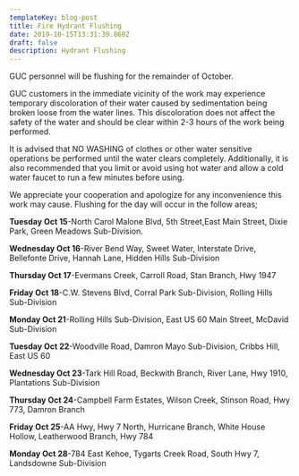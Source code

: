 ```yaml
---
templateKey: blog-post
title: Fire Hydrant Flushing
date: 2019-10-15T13:31:39.860Z
draft: false
description: Hydrant Flushing
---
```

GUC personnel will be flushing for the remainder of October. 

GUC customers in the immediate vicinity of the work may experience temporary discoloration of their water caused by sedimentation being broken loose from the water lines. This discoloration does not affect the safety of the water and should be clear within 2-3 hours of the work being performed.

It is advised that NO WASHING of clothes or other water sensitive operations be performed until the water clears completely.  Additionally, it is also recommended that you limit or avoid using hot water and allow a cold water faucet to run a few minutes before using.

We appreciate your cooperation and apologize for any inconvenience this work may cause.  Flushing for the day will occur in the follow areas;

**Tuesday Oct 15**-North Carol Malone Blvd, 5th Street,East Main Street, Dixie Park, Green Meadows Sub-Division.

**Wednesday Oct 16**-River Bend Way, Sweet Water, Interstate Drive, Bellefonte Drive, Hannah Lane, Hidden Hills Sub-Division

**Thursday Oct 17**-Evermans Creek, Carroll Road, Stan Branch, Hwy 1947

**Friday Oct 18**-C.W. Stevens Blvd, Corral Park Sub-Division, Rolling Hills Sub-Division

**Monday Oct 21**-Rolling Hills Sub-Division, East US 60 Main Street, McDavid Sub-Division

**Tuesday Oct 22**-Woodville Road, Damron Mayo Sub-Division, Cribbs Hill, East US 60

**Wednesday Oct 23**-Tark Hill Road, Beckwith Branch, River Lane, Hwy 1910, Plantations Sub-Division

**Thursday Oct 24**-Campbell Farm Estates, Wilson Creek, Stinson Road, Hwy 773, Damron Branch

**Friday Oct 25**-AA Hwy, Hwy 7 North, Hurricane Branch, White House Hollow, Leatherwood Branch, Hwy 784

**Monday Oct 28**-784 East Kehoe, Tygarts Creek Road, South Hwy 7, Landsdowne Sub-Division
